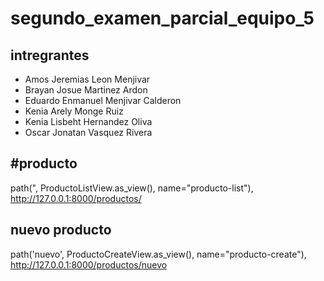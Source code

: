 # segundo_examen_parcial_equipo_5

## intregrantes 
- Amos Jeremias Leon Menjivar
- Brayan Josue Martinez Ardon
- Eduardo Enmanuel Menjivar Calderon
- Kenia Arely Monge Ruiz
- Kenia Lisbeht Hernandez Oliva
- Oscar Jonatan Vasquez Rivera

## #producto

path(", ProductoListView.as_view(), name="producto-list"), http://127.0.0.1:8000/productos/

## nuevo producto

path('nuevo', ProductoCreateView.as_view(), name="producto-create"), http://127.0.0.1:8000/productos/nuevo

